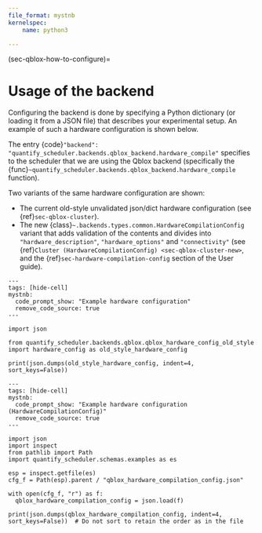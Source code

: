 ```yaml
---
file_format: mystnb
kernelspec:
    name: python3

---
```

(sec-qblox-how-to-configure)=

# Usage of the backend

Configuring the backend is done by specifying a Python dictionary (or loading it from a JSON file)
that describes your experimental setup. An example of such a hardware configuration is shown below.

The entry {code}`"backend": "quantify_scheduler.backends.qblox_backend.hardware_compile"` specifies to the scheduler
that we are using the Qblox backend (specifically the {func}`~quantify_scheduler.backends.qblox_backend.hardware_compile` function).

Two variants of the same hardware configuration are shown: 
- The current old-style unvalidated json/dict hardware configuration (see {ref}`sec-qblox-cluster`).
- The new {class}`~.backends.types.common.HardwareCompilationConfig` variant that adds validation of the contents and divides into `"hardware_description"`, `"hardware_options"` and `"connectivity"` (see {ref}`Cluster (HardwareCompilationConfig) <sec-qblox-cluster-new>`,  and the {ref}`sec-hardware-compilation-config` section of the User guide). 

```{code-cell} ipython3
---
tags: [hide-cell]
mystnb:
  code_prompt_show: "Example hardware configuration"
  remove_code_source: true  
---

import json

from quantify_scheduler.backends.qblox.qblox_hardware_config_old_style import hardware_config as old_style_hardware_config

print(json.dumps(old_style_hardware_config, indent=4, sort_keys=False))
```


```{code-cell} ipython3
---
tags: [hide-cell]
mystnb:
  code_prompt_show: "Example hardware configuration (HardwareCompilationConfig)"
  remove_code_source: true  
---

import json
import inspect
from pathlib import Path
import quantify_scheduler.schemas.examples as es

esp = inspect.getfile(es)
cfg_f = Path(esp).parent / "qblox_hardware_compilation_config.json"

with open(cfg_f, "r") as f:
  qblox_hardware_compilation_config = json.load(f)

print(json.dumps(qblox_hardware_compilation_config, indent=4, sort_keys=False))  # Do not sort to retain the order as in the file
```